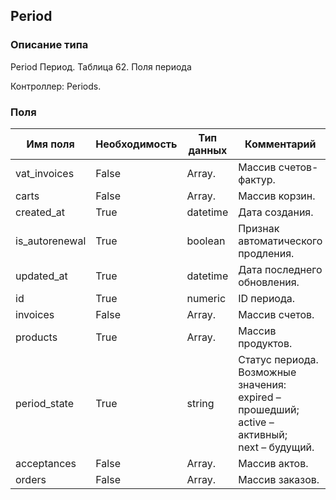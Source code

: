 
## Period

### Описание типа
Period
Период.
Таблица 62. Поля периода

Контроллер: Periods.

### Поля

| Имя поля | Необходимость | Тип данных | Комментарий |
|---|---|---|---|
|vat_invoices|False|Array.<VATInvoice>|Массив счетов-фактур.<br/>|
|carts|False|Array.<Cart>|Массив корзин.<br/>|
|created_at|True|datetime|Дата создания.<br/>|
|is_autorenewal|True|boolean|Признак автоматического продления.<br/>|
|updated_at|True|datetime|Дата последнего обновления.<br/>|
|id|True|numeric|ID периода.<br/>|
|invoices|False|Array.<Invoice>|Массив счетов.<br/>|
|products|True|Array.<Product>|Массив продуктов.<br/>|
|period_state|True|string|Статус периода.<br/>Возможные значения:<br/>expired – прошедший;<br/>active – активный;<br/>next – будущий.<br/>|
|acceptances|False|Array.<Acceptance>|Массив актов.<br/>|
|orders|False|Array.<Order>|Массив заказов.<br/>|
